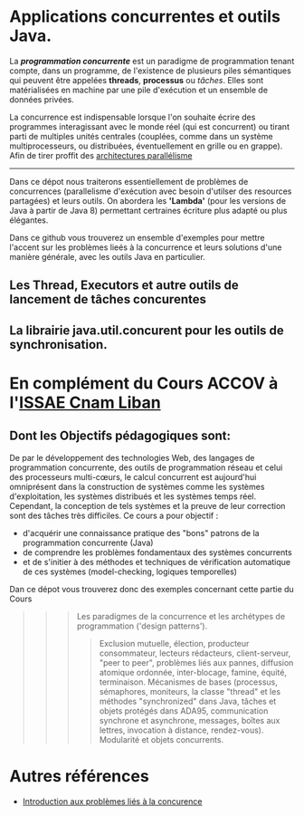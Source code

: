 # Applications concurrentes et outils Java.

La _**programmation concurrente**_ est un paradigme de programmation tenant compte, dans un programme, de l'existence de plusieurs piles sémantiques qui peuvent être appelées **threads**, **processus** ou _tâches_. Elles sont matérialisées en machine par une pile d'exécution et un ensemble de données privées.

La concurrence est indispensable lorsque l'on souhaite écrire des programmes interagissant avec le monde réel (qui est concurrent) ou tirant parti de multiples unités centrales (couplées, comme dans un système multiprocesseurs, ou distribuées, éventuellement en grille ou en grappe). Afin de tirer proffit des [architectures parallélisme](https://fr.wikipedia.org/wiki/Parall%C3%A9lisme_(informatique))

---
Dans ce dépot nous traiterons essentiellement de problèmes de concurrences (parallelisme d'exécution avec besoin d'utilser des resources partagées) et leurs outils. On abordera les **'Lambda'** (pour les versions de Java à partir de Java 8) permettant certraines écriture plus adapté ou plus élégantes.

Dans ce github vous trouverez un ensemble d'exemples pour mettre l'accent sur les problèmes lieés à la concurrence et leurs solutions d'une manière générale, avec les outils Java en particulier.

## Les Thread, Executors et autre outils de lancement de tâches concurentes
## La librairie java.util.concurent pour les outils de synchronisation.

# En complément du Cours ACCOV à l'[ISSAE Cnam Liban](http://depinfo.isae.edu.lb)

## Dont les Objectifs pédagogiques sont:

De par le développement des technologies Web, des langages de programmation concurrente, des outils de programmation réseau et celui des processeurs multi-cœurs, le calcul concurrent est aujourd'hui omniprésent dans la construction de systèmes comme les systèmes d'exploitation, les systèmes distribués et les systèmes temps réel. Cependant, la conception de tels systèmes et la preuve de leur correction sont des tâches très difficiles.
Ce cours a pour objectif :
- d'acquérir une connaissance pratique des "bons" patrons de la programmation concurrente (Java)
- de comprendre les problèmes fondamentaux des systèmes concurrents
- et de s'initier à des méthodes et techniques de vérification automatique de ces  systèmes (model-checking, logiques temporelles) 

Dan ce dépot vous trouverez donc des exemples concernant cette partie du Cours

>>> Les paradigmes de la concurrence et les archétypes de programmation ('design patterns').
>>>>Exclusion mutuelle, élection, producteur consommateur, lecteurs rédacteurs, client-serveur, "peer to peer", problèmes liés aux pannes, diffusion atomique ordonnée, inter-blocage, famine, équité, terminaison.
Mécanismes de bases (processus, sémaphores, moniteurs, la classe "thread" et les méthodes "synchronized" dans Java, tâches et objets protégés dans ADA95, communication synchrone et asynchrone, messages, boîtes aux lettres, invocation à distance, rendez-vous). Modularité et objets concurrents.

# Autres références

* [Introduction aux problèmes liés à la concurence](http://lps.cofares.net/ConcurenceEtSynchro/)
